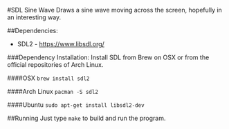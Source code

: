 #SDL Sine Wave
Draws a sine wave moving across the screen, hopefully in an interesting way.

##Dependencies:
- SDL2 - <https://www.libsdl.org/>

###Dependency Installation:
Install SDL from Brew on OSX or from the official repositories of Arch Linux.

####OSX 
`brew install sdl2`

####Arch Linux
`pacman -S sdl2`

####Ubuntu
`sudo apt-get install libsdl2-dev`

##Running
Just type `make` to build and run the program.
